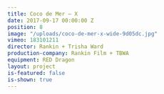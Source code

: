 ```yaml
---
title: Coco de Mer — X
date: 2017-09-17 00:00:00 Z
position: 8
image: "/uploads/coco-de-mer-x-wide-9d05dc.jpg"
vimeo: 183101211
director: Rankin + Trisha Ward
production-company: Rankin Film + TBWA
equipment: RED Dragon
layout: project
is-featured: false
is-shown: true
---
```


